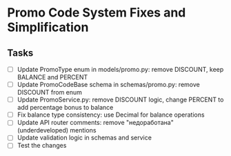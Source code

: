 # Promo Code System Fixes and Simplification

## Tasks

- [ ] Update PromoType enum in models/promo.py: remove DISCOUNT, keep BALANCE and PERCENT
- [ ] Update PromoCodeBase schema in schemas/promo.py: remove DISCOUNT from enum
- [ ] Update PromoService.py: remove DISCOUNT logic, change PERCENT to add percentage bonus to balance
- [ ] Fix balance type consistency: use Decimal for balance operations
- [ ] Update API router comments: remove "недоработана" (underdeveloped) mentions
- [ ] Update validation logic in schemas and service
- [ ] Test the changes
